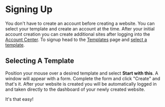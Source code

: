 # Signing Up

You don't have to create an account before creating a website. You can select your template and create an account at the time. After your initial account creation you can create additional sites after logging into the [Account Center](#). To signup head to the [Templates](http://pagestudiocms.com/templates) page and [select a template](#selecting-a-template). 

## Selecting A Template

Position your mouse over a desired template and select **Start with this**. A window will appear with a form. Complete the form and click "Create" and that's it. After your website is created you will be automatically logged in and taken directly to the dashboard of your newly created website. 

It's that easy!